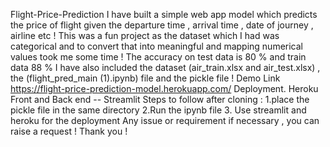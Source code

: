 Flight-Price-Prediction
I have built a simple web app model which predicts the price of flight given the departure time , arrival time , date of journey , airline etc !
This was a fun project as the dataset which I had was categorical and to convert that into meaningful and mapping numerical values took me some time !
The accuracy on test data is 80 % and train data 88 %
I have also included the dataset (air_train.xlsx and air_test.xlsx) , the (flight_pred_main (1).ipynb) file and the pickle file !
Demo Link
https://flight-price-prediction-model.herokuapp.com/
Deployment.
Heroku
Front and Back end -- Streamlit
Steps to follow after cloning :
1.place the pickle file in the same directory
2.Run the ipynb file
3. Use streamlit and heroku for the deployment
Any issue or requirement if necessary , you can raise a request !
Thank you !
